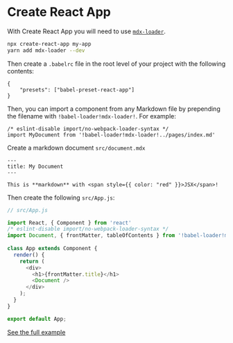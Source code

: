 # Create React App

With Create React App you will need to use
[`mdx-loader`][mdx-loader].

```sh
npx create-react-app my-app
yarn add mdx-loader --dev
```

Then create a `.babelrc` file in the root level of your project with the following contents:

```
{
    "presets": ["babel-preset-react-app"]
}
```

Then, you can import a component from any Markdown file by prepending the filename with `!babel-loader!mdx-loader!`. For example:

```
/* eslint-disable import/no-webpack-loader-syntax */
import MyDocument from '!babel-loader!mdx-loader!../pages/index.md'
```

Create a markdown document `src/document.mdx`

```mdx
---
title: My Document
---

This is **markdown** with <span style={{ color: "red" }}>JSX</span>!

```

Then create the following `src/App.js`:

```js
// src/App.js

import React, { Component } from 'react'
/* eslint-disable import/no-webpack-loader-syntax */
import Document, { frontMatter, tableOfContents } from '!babel-loader!mdx-loader!./document.md'
 
class App extends Component {
  render() {
    return (
      <div>
        <h1>{frontMatter.title}</h1>
        <Document />
      </div>
    );
  }
}

export default App;
```

[See the full example][cra-example]

[mdx-loader]: https://www.npmjs.com/package/mdx-loader

[cra-example]: https://github.com/mdx-js/mdx/tree/master/examples/create-react-app
